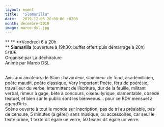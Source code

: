 ```yaml
---
layout: event
title:  "Slamarilla"
date:   2019-12-06 20:00:00 +0200
month: décembre-2019
image: marco-dsl.jpg
---
```


**
**
**Vendredi 6 à 20h  
** **Slamarilla** (ouverture à 19h30: buffet offert puis démarrage à 20h)<br /> 5/10€<br /> Organisé par La déchirature<br /> Animé par Marco DSL

<br /> Avis aux amateurs de Slam : bavardeur, slamineur de fond, académilicien, poète maudit, poète classique, Very Important Poète, féru de poérésie, travailleur du verbe, intermittent de l’écriture, dur de la feuille, militant verbal, rimeur à gage, bête à concours, oiseau lyrique, slamentable, obsédé textuel, et bien sûr le public sont les bienvenus… pour ce RDV mensuel à agend’Arts.<br /> Scène ouverte à tout le monde sur inscription, pas de tri au préalable, pas de censure, 5 minutes (à gérer) sans musique, ou accessoires, car seul le texte prime, 1 texte dit égale un verre, 50 textes dit égale un verre.